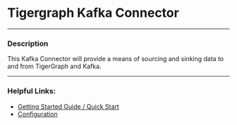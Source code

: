 
# Tigergraph Kafka Connector

---

### Description
This Kafka Connector will provide a means of sourcing and sinking data to and from TigerGraph and Kafka.

---
### Helpful Links:
- [Getting Started Guide / Quick Start](GettingStarted.md)
- [Configuration](Configuration.md)
